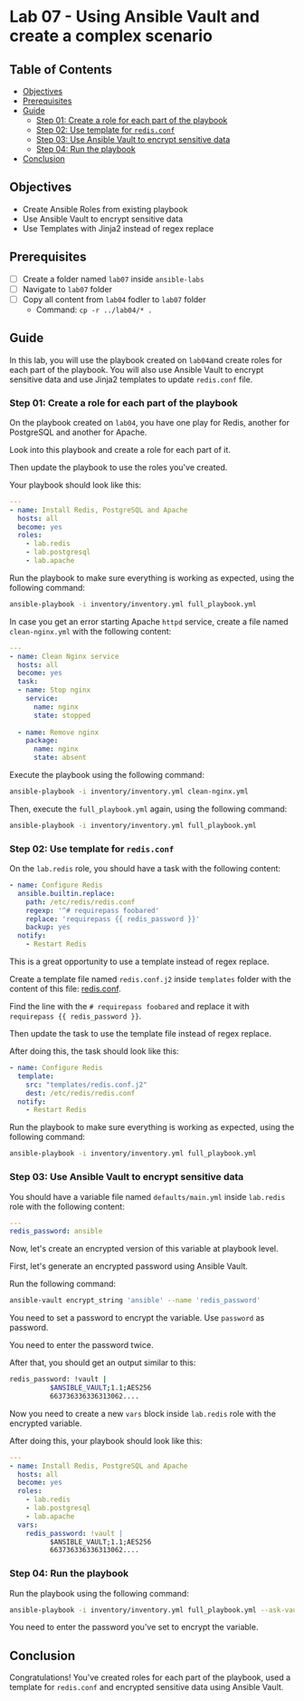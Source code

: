 # Lab 07 - Using Ansible Vault and create a complex scenario

## Table of Contents

- [Objectives](#objectives)
- [Prerequisites](#prerequisites)
- [Guide](#guide)
  - [Step 01: Create a role for each part of the playbook](#step-01-create-a-role-for-each-part-of-the-playbook)
  - [Step 02: Use template for `redis.conf`](#step-02-use-template-for-redisconf)
  - [Step 03: Use Ansible Vault to encrypt sensitive data](#step-03-use-ansible-vault-to-encrypt-sensitive-data)
  - [Step 04: Run the playbook](#step-04-run-the-playbook)
- [Conclusion](#conclusion)

## Objectives

- Create Ansible Roles from existing playbook
- Use Ansible Vault to encrypt sensitive data
- Use Templates with Jinja2 instead of regex replace

## Prerequisites

- [ ] Create a folder named `lab07` inside `ansible-labs`
- [ ] Navigate to `lab07` folder
- [ ] Copy all content from `lab04` fodler to `lab07` folder
  - Command: `cp -r ../lab04/* .`

## Guide

In this lab, you will use the playbook created on `lab04`and create roles for each part of the playbook.
You will also use Ansible Vault to encrypt sensitive data and use Jinja2 templates to update `redis.conf` file.

### Step 01: Create a role for each part of the playbook

On the playbook created on `lab04`, you have one play for Redis, another for PostgreSQL and another for Apache.

Look into this playbook and create a role for each part of it.

Then update the playbook to use the roles you've created.

Your playbook should look like this:

```yaml
---
- name: Install Redis, PostgreSQL and Apache
  hosts: all
  become: yes
  roles:
    - lab.redis
    - lab.postgresql
    - lab.apache
```

Run the playbook to make sure everything is working as expected, using the following command:

```bash
ansible-playbook -i inventory/inventory.yml full_playbook.yml
```

In case you get an error starting Apache `httpd` service, create a file named `clean-nginx.yml` with the following content:

```yaml
---
- name: Clean Nginx service
  hosts: all
  become: yes
  task:
  - name: Stop nginx
    service:
      name: nginx
      state: stopped
 
  - name: Remove nginx
    package:
      name: nginx
      state: absent
```

Execute the playbook using the following command:

```bash
ansible-playbook -i inventory/inventory.yml clean-nginx.yml
```

Then, execute the `full_playbook.yml` again, using the following command:

```bash
ansible-playbook -i inventory/inventory.yml full_playbook.yml
```

### Step 02: Use template for `redis.conf`

On the `lab.redis` role, you should have a task with the following content:

```yaml
- name: Configure Redis
  ansible.builtin.replace:
    path: /etc/redis/redis.conf
    regexp: '^# requirepass foobared'
    replace: 'requirepass {{ redis_password }}'
    backup: yes
  notify:
    - Restart Redis
```

This is a great opportunity to use a template instead of regex replace.

Create a template file named `redis.conf.j2` inside `templates` folder with the content of this file: [redis.conf](https://raw.githubusercontent.com/tasb/ansible-training/main/labs/lab07/redis.conf).

Find the line with the `# requirepass foobared` and replace it with `requirepass {{ redis_password }}`.

Then update the task to use the template file instead of regex replace.

After doing this, the task should look like this:

```yaml
- name: Configure Redis
  template:
    src: "templates/redis.conf.j2"
    dest: /etc/redis/redis.conf
  notify:
    - Restart Redis
```

Run the playbook to make sure everything is working as expected, using the following command:

```bash
ansible-playbook -i inventory/inventory.yml full_playbook.yml
```

### Step 03: Use Ansible Vault to encrypt sensitive data

You should have a variable file named `defaults/main.yml` inside `lab.redis` role with the following content:

```yaml
---
redis_password: ansible
```

Now, let's create an encrypted version of this variable at playbook level.

First, let's generate an encrypted password using Ansible Vault.

Run the following command:

```bash
ansible-vault encrypt_string 'ansible' --name 'redis_password'
```

You need to set a password to encrypt the variable. Use `password` as password.

You need to enter the password twice.

After that, you should get an output similar to this:

```bash
redis_password: !vault |
          $ANSIBLE_VAULT;1.1;AES256
          663736336336313062....
```

Now you need to create a new `vars` block inside `lab.redis` role with the encrypted variable.

After doing this, your playbook should look like this:

```yaml
---
- name: Install Redis, PostgreSQL and Apache
  hosts: all
  become: yes
  roles:
    - lab.redis
    - lab.postgresql
    - lab.apache
  vars:
    redis_password: !vault |
          $ANSIBLE_VAULT;1.1;AES256
          663736336336313062....
```

### Step 04: Run the playbook

Run the playbook using the following command:

```bash
ansible-playbook -i inventory/inventory.yml full_playbook.yml --ask-vault-pass
```

You need to enter the password you've set to encrypt the variable.

## Conclusion

Congratulations! You've created roles for each part of the playbook, used a template for `redis.conf` and encrypted sensitive data using Ansible Vault.
